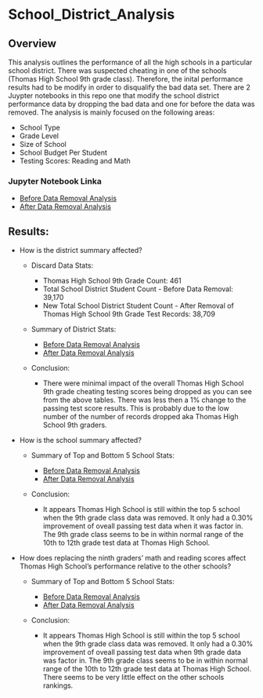 # School_District_Analysis

## Overview 
This analysis outlines the performance of all the high schools in a particular school district. There was suspected cheating in one of the schools (Thomas High School 9th grade class). Therefore, the inital performance results had to be modify in order to disqualify the bad data set. There are 2 Juypter notebooks in this repo one that modify the school district performance data by dropping the bad data and one for before the data was removed. The analysis is mainly focused on the following areas:

- School Type
- Grade Level 
- Size of School
- School Budget Per Student 
- Testing Scores: Reading and Math 

### Jupyter Notebook Linka 
- [Before Data Removal Analysis](PyCitySchools_Original_Before_Data_Removal)
- [After Data Removal Analysis](PyCitySchools_Challenge.ipynb)

## Results:

- How is the district summary affected?
  - Discard Data Stats: 
    - Thomas High School 9th Grade Count: 461
    - Total School District Student Count - Before Data Removal: 39,170
    - New Total School District Student Count - After Removal of Thomas High School 9th Grade Test Records: 38,709

  - Summary of District Stats: 
    - [Before Data Removal Analysis](Resources/before-data-removal-summary-district.png)
    - [After Data Removal Analysis](Resources/after-data-removal-summary-district.png)

  - Conclusion:
    - There were minimal impact of the overall Thomas High School 9th grade cheating testing scores being dropped as you can see from the above tables. There was less then a 1% change to the passing test score results. This is probably due to the low number of the number of records dropped aka Thomas High School 9th graders.

- How is the school summary affected?

  - Summary of Top and Bottom 5 School Stats: 
    - [Before Data Removal Analysis](Resources/before-data-removal-summary-school.png)
    - [After Data Removal Analysis](Resources/after-data-removal-summary-school.png)

  - Conclusion:
    - It appears Thomas High School is still within the top 5 school when the 9th grade class data was removed. It only had a 0.30% improvement of oveall passing test data when it was factor in. The 9th grade class seems to be in within normal range of the 10th to 12th grade test data at Thomas High School.

- How does replacing the ninth graders’ math and reading scores affect Thomas High School’s performance relative to the other schools?

  - Summary of Top and Bottom 5 School Stats: 
    - [Before Data Removal Analysis](Resources/before-data-removal-summary-school.png)
    - [After Data Removal Analysis](Resources/after-data-removal-summary-school.png)

  - Conclusion:
    - It appears Thomas High School is still within the top 5 school when the 9th grade class data was removed. It only had a 0.30% improvement of oveall passing test data when 9th grade data was factor in. The 9th grade class seems to be in within normal range of the 10th to 12th grade test data at Thomas High School. There seems to be very little effect on the other schools rankings. 


